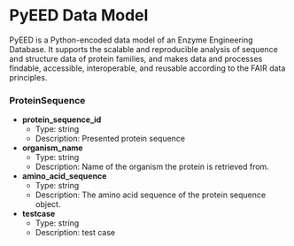 # PyEED Data Model

PyEED is a Python-encoded data model of an Enzyme Engineering Database. It supports the scalable and reproducible analysis of sequence and structure data of protein families, and makes data and processes findable, accessible, interoperable, and reusable according to the FAIR data principles.

### ProteinSequence

- __protein_sequence_id__
  - Type: string
  - Description: Presented protein sequence
- __organism_name__
  - Type: string
  - Description: Name of the organism the protein is retrieved from.
- __amino_acid_sequence__
  - Type: string
  - Description: The amino acid sequence of the protein sequence object.
- __testcase__
  - Type: string
  - Description: test case





